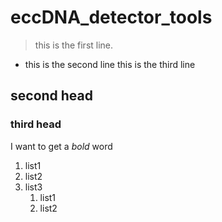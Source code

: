 # eccDNA_detector_tools
>this is the first line.  
- this is the second line
this is the third line
## second head
### third head 
I want to get a *bold* word
1. list1  
2. list2  
3. list3
    1. list1
    2. list2 

